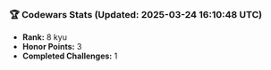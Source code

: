 ### 🏆 Codewars Stats (Updated: 2025-03-24 16:10:48 UTC)

- **Rank:** 8 kyu
- **Honor Points:** 3
- **Completed Challenges:** 1
